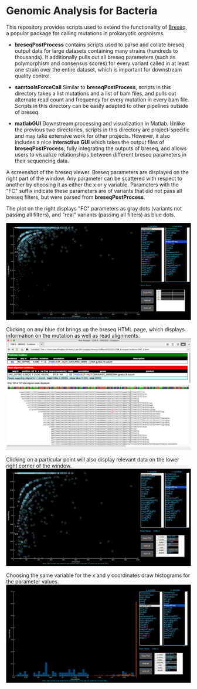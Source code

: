 # Genomic Analysis for Bacteria

This repository provides scripts used to extend the functionality of [Breseq](https://github.com/barricklab/breseq), a popular package for calling mutations in prokaryotic organisms.

* **breseqPostProcess** contains scripts used to parse and collate breseq output data for large datasets containing many strains (hundreds to thousands). It additionally pulls out all breseq parameters (such as polymorphism and consensus scores) for every variant called in at least one strain over the entire dataset, which is important for downstream quality control.

* **samtoolsForceCall** Similar to **breseqPostProcess**, scripts in this directory takes a list mutations and a list of bam files, and pulls out alternate read count and frequency for every mutation in every bam file. Scripts in this directory can be easily adapted to other pipelines outside of breseq.

* **matlabGUI** Downstream processing and visualization in Matlab. Unlike the previous two directories, scripts in this directory are project-specific and may take extensive work for other projects. However, it also includes a nice **interactive GUI** which takes the output files of **breseqPostProcess**, fully integrating the outputs of breseq, and allows users to visualize relationships between different breseq parameters in their sequencing data.

A screenshot of the breseq viewer. Breseq parameters are displayed on the right part of the window. Any parameter can be scattered with respect to another by choosing it as either the x or y variable. Parameters with the "FC" suffix indicate these parameters are of variants that did not pass all breseq filters, but were parsed from **breseqPostProcess**.

The plot on the right displays "FC" parameters as gray dots (variants not passing all filters), and "real" variants (passing all filters) as blue dots.

![Viewer](viewer1.png)

Clicking on any blue dot brings up the breseq HTML page, which displays information on the mutation as well as read alignments.
![Viewer](viewer2.png)

Clicking on a particular point will also display relevant data on the lower right corner of the window.
![Viewer](viewer4.png)

Choosing the same variable for the x and y coordinates draw histograms for the parameter values.
![Viewer](viewer3.png)

